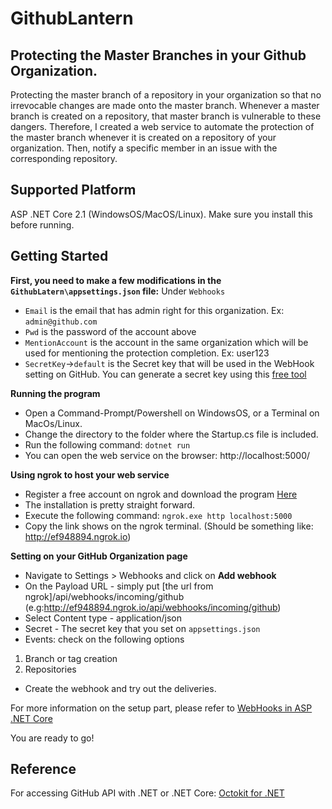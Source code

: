 # GithubLantern
## Protecting the Master Branches in your Github Organization.

Protecting the master branch of a repository in your organization so that no irrevocable changes are made onto the master branch. Whenever a master branch is created on a repository, that master branch is vulnerable to these dangers. Therefore, I created a web service to automate the protection of the master branch whenever it is created on a repository of your organization. Then, notify a specific member in an issue with the corresponding repository.

## Supported Platform
ASP .NET Core 2.1 (WindowsOS/MacOS/Linux). Make sure you install this before running.


## Getting Started
**First, you need to make a few modifications in the `GithubLatern\appsettings.json` file:**
Under `Webhooks`
*  `Email` is the email that has admin right for this organization. Ex: `admin@github.com`
*  `Pwd` is the password of the account above
*  `MentionAccount` is the account in the same organization which will be used for mentioning the protection completion. Ex: user123
*  `SecretKey`->`default` is the Secret key that will be used in the WebHook setting on GitHub. You can generate a secret key using this [free tool](https://www.freeformatter.com/hmac-generator.html)

**Running the program**
*  Open a Command-Prompt/Powershell on WindowsOS, or a Terminal on MacOs/Linux.
*  Change the directory to the folder where the Startup.cs file is included.
*  Run the following command: `dotnet run`
*  You can open the web service on the browser: http://localhost:5000/

**Using ngrok to host your web service**
*  Register a free account on ngrok and download the program [Here](https://ngrok.com/)
*  The installation is pretty straight forward.
*  Execute the following command: `ngrok.exe http localhost:5000`
*  Copy the link shows on the ngrok terminal. (Should be something like: http://ef948894.ngrok.io)

**Setting on your GitHub Organization page**
*  Navigate to Settings > Webhooks and click on **Add webhook**
*  On the Payload URL - simply put [the url from ngrok]/api/webhooks/incoming/github (e.g:http://ef948894.ngrok.io/api/webhooks/incoming/github)
*  Select Content type - application/json
*  Secret - The secret key that you set on `appsettings.json`
*  Events: check on the following options
1.   Branch or tag creation 
1.   Repositories 
*  Create the webhook and try out the deliveries.

For more information on the setup part, please refer to [WebHooks in ASP .NET Core](https://dotnetthoughts.net/webhooks-in-aspnet-core/)

You are ready to go!


## Reference
For accessing GitHub API with .NET or .NET Core: [Octokit for .NET](https://github.com/octokit/octokit.net)
